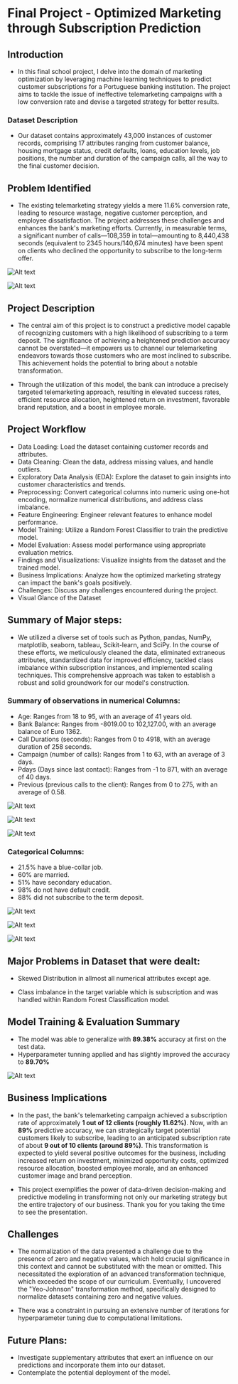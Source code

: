 # Final Project - Optimized Marketing through Subscription Prediction


## Introduction

- In this final school project, I delve into the domain of marketing optimization by leveraging machine learning techniques to predict customer subscriptions for a Portuguese banking institution. The project aims to tackle the issue of ineffective telemarketing campaigns with a low conversion rate and devise a targeted strategy for better results.

### Dataset Description
- Our dataset contains approximately 43,000 instances of customer records, comprising 17 attributes ranging from customer balance, housing mortgage status, credit defaults, loans, education levels, job positions, the number and duration of the campaign calls, all the way to the final customer decision.

## Problem Identified

- The existing telemarketing strategy yields a mere 11.6% conversion rate, leading to resource wastage, negative customer perception, and employee dissatisfaction. The project addresses these challenges and enhances the bank's marketing efforts. Currently, in measurable terms, a significant number of calls—108,359 in total—amounting to 8,440,438 seconds (equivalent to 2345 hours/140,674 minutes) have been spent on clients who declined the opportunity to subscribe to the long-term offer.

![Alt text](<Images/Call Duration(in Minutes) Vs Subscription.png>)

![Alt text](<Images/Calls Vs Subscription.png>)

## Project Description

- The central aim of this project is to construct a predictive model capable of recognizing customers with a high likelihood of subscribing to a term deposit. The significance of achieving a heightened prediction accuracy cannot be overstated—it empowers us to channel our telemarketing endeavors towards those customers who are most inclined to subscribe. This achievement holds the potential to bring about a notable transformation.

- Through the utilization of this model, the bank can introduce a precisely targeted telemarketing approach, resulting in elevated success rates, efficient resource allocation, heightened return on investment, favorable brand reputation, and a boost in employee morale.

## Project Workflow

- Data Loading: Load the dataset containing customer records and attributes.
- Data Cleaning: Clean the data, address missing values, and handle outliers.
- Exploratory Data Analysis (EDA): Explore the dataset to gain insights into customer characteristics and trends.
- Preprocessing: Convert categorical columns into numeric using one-hot encoding, normalize numerical distributions, and address class imbalance.
- Feature Engineering: Engineer relevant features to enhance model performance.
- Model Training: Utilize a Random Forest Classifier to train the predictive model.
- Model Evaluation: Assess model performance using appropriate evaluation metrics.
- Findings and Visualizations: Visualize insights from the dataset and the trained model.
- Business Implications: Analyze how the optimized marketing strategy can impact the bank's goals positively.
- Challenges: Discuss any challenges encountered during the project.
- Visual Glance of the Dataset

## Summary of Major steps:
- We utilized a diverse set of tools such as Python, pandas, NumPy, matplotlib, seaborn, tableau, Scikit-learn, and SciPy. In the course of these efforts, we meticulously cleaned the data, eliminated extraneous attributes, standardized data for improved efficiency, tackled class imbalance within subscription instances, and implemented scaling techniques. This comprehensive approach was taken to establish a robust and solid groundwork for our model's construction.

### Summary of observations in numerical Columns:

- Age: Ranges from 18 to 95, with an average of 41 years old.
- Bank Balance: Ranges from -8019.00 to 102,127.00, with an average balance of Euro 1362.
- Call Durations (seconds): Ranges from 0 to 4918, with an average duration of 258 seconds.
- Campaign (number of calls): Ranges from 1 to 63, with an average of 3 days.
- Pdays (Days since last contact): Ranges from -1 to 871, with an average of 40 days.
- Previous (previous calls to the client): Ranges from 0 to 275, with an average of 0.58.

![Alt text](Images/Subscription_Across_Ages.png)

![Alt text](Images/Subscription_AVG_Balance.png)

![Alt text](Images/Subscription_Vs_Campaign.png)

### Categorical Columns:

- 21.5% have a blue-collar job.
- 60% are married.
- 51% have secondary education.
- 98% do not have default credit.
- 88% did not subscribe to the term deposit.

![Alt text](Images/Edcuation_Jobs_Subscription.png)

![Alt text](Images/Job_types_Distribution.png)

![Alt text](<Images/Marital _Status_Subscriptions.png>)

## Major Problems in Dataset that were dealt:

- Skewed Distribution in allmost all numerical attributes except age. 

- Class imbalance in the target variable which is subscription and was handled within Random Forest Classification model.


## Model Training & Evaluation Summary

- The model was able to generalize with **89.38%** accuracy at first on the test data.
- Hyperparameter tunning applied and has slightly improved the accuracy to **89.70%**

![Alt text](Images/Accuracy_value.png)


## Business Implications
- In the past, the bank's telemarketing campaign achieved a subscription rate of approximately **1 out of 12 clients (roughly 11.62%)**. Now, with an **89%** predictive accuracy, we can strategically target potential customers likely to subscribe, leading to an anticipated subscription rate of about **9 out of 10 clients (around 89%)**. This transformation is expected to yield several positive outcomes for the business, including increased return on investment, minimized opportunity costs, optimized resource allocation, boosted employee morale, and an enhanced customer image and brand perception.

- This project exemplifies the power of data-driven decision-making and predictive modeling in transforming not only our marketing strategy but the entire trajectory of our business. Thank you for you taking the time to see the presentation.


## Challenges 
- The normalization of the data presented a challenge due to the presence of zero and negative values, which hold crucial significance in this context and cannot be substituted with the mean or omitted. This necessitated the exploration of an advanced transformation technique, which exceeded the scope of our curriculum. Eventually, I uncovered the "Yeo-Johnson" transformation method, specifically designed to normalize datasets containing zero and negative values.

- There was a constraint in pursuing an extensive number of iterations for hyperparameter tuning due to computational limitations.

## Future Plans:

- Investigate supplementary attributes that exert an influence on our predictions and incorporate them into our dataset.
- Contemplate the potential deployment of the model.



